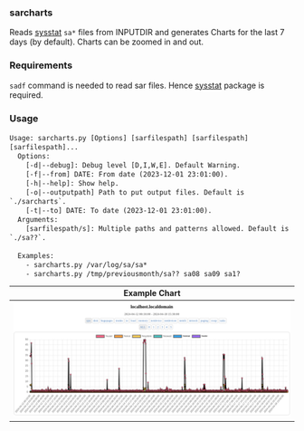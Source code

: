 ### sarcharts
Reads [sysstat](https://sysstat.github.io/) `sa*` files from INPUTDIR and generates Charts for the last 7 days (by default). Charts can be zoomed in and out.

### Requirements
`sadf` command is needed to read sar files. Hence [sysstat](https://sysstat.github.io/) package is required.

### Usage
~~~
Usage: sarcharts.py [Options] [sarfilespath] [sarfilespath] [sarfilespath]...
  Options:
    [-d|--debug]: Debug level [D,I,W,E]. Default Warning.
    [-f|--from] DATE: From date (2023-12-01 23:01:00).
    [-h|--help]: Show help.
    [-o|--outputpath] Path to put output files. Default is `./sarcharts`.
    [-t|--to] DATE: To date (2023-12-01 23:01:00).
  Arguments:
    [sarfilespath/s]: Multiple paths and patterns allowed. Default is `./sa??`.

  Examples:
    - sarcharts.py /var/log/sa/sa*
    - sarcharts.py /tmp/previousmonth/sa?? sa08 sa09 sa1?
~~~

| Example Chart |
| --- |
| ![](/doc/sarcharts.png) |

